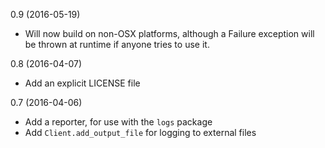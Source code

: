 0.9 (2016-05-19)
- Will now build on non-OSX platforms, although a Failure exception
  will be thrown at runtime if anyone tries to use it.

0.8 (2016-04-07)
- Add an explicit LICENSE file

0.7 (2016-04-06)
- Add a reporter, for use with the `logs` package
- Add `Client.add_output_file` for logging to external files
